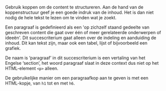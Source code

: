 <!-- @license CC0-1.0 -->

Gebruik koppen om de content te structureren. Aan de hand van de koppenstructuur geef je een goede indruk van de inhoud. Het is dan niet nodig de hele tekst te lezen om te vinden wat je zoekt.

Een paragraaf is gedefinieerd als een 'op zichzelf staand gedeelte van geschreven content die gaat over één of meer gerelateerde onderwerpen of ideeën'. Dit succescriterium gaat alleen over de indeling en aanduiding de inhoud. Dit kan tekst zijn, maar ook een tabel, lijst of bijvoorbeeld een grafiek.

De naam is ‘paragraaf’ in dit succescriterium is een vertaling van het Engelse ‘section’, het woord paragraaf slaat in deze context dus niet op het HTML-element `<p>` alleen.

De gebruikelijke manier om een paragraafkop aan te geven is met een HTML-kopje, van `h1` tot en met `h6`.
